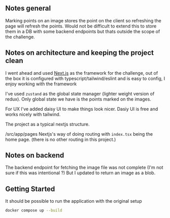 ## Notes general

Marking points on an image stores the point on the client so refreshing the page will refresh the points.
Would not be difficult to extend this to store them in a DB with some backend endpoints but thats outside the scope of the challenge.

## Notes on architecture and keeping the project clean

I went ahead and used [Next.js](https://nextjs.org/) as the framework for the challenge, 
out of the box it is configured with typescript/tailwind/eslint and is easy to config, 
I enjoy working with the framework

I've used `zustand` as the global state manager (lighter weight version of redux).
Only global state we have is the points marked on the images.

For UX I've added daisy UI to make things look nicer. Dasiy UI is free and works nicely with tailwind.

The project as a typical nextjs structure.

/src/app/pages
  Nextjs's way of doing routing with `index.tsx` being the home page.
  (there is no other routing in this project.)
  
## Notes on backend
The backend endpoint for fetching the image file was not complete (I'm not sure if this was intentional ?) But I updated to return an image as a blob.

## Getting Started

It should be possible to run the application with the original setup
```bash
docker compose up --build 
```